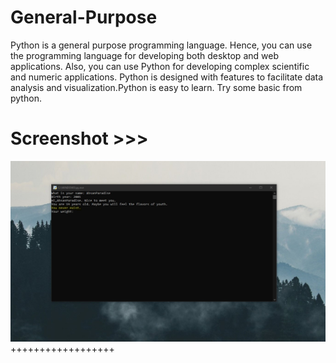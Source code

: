 # General-Purpose
Python is a general purpose programming language. Hence, you can use the programming language for developing both desktop and web applications. Also, you can use Python for developing complex scientific and numeric applications. Python is designed with features to facilitate data analysis and visualization.Python is easy to learn. Try some basic from python.
# Screenshot >>>
![alt text](https://github.com/AhsanParadise/General-Purpose/blob/master/ScreenShot.jpg?raw=true)
++++++++++++++++++
